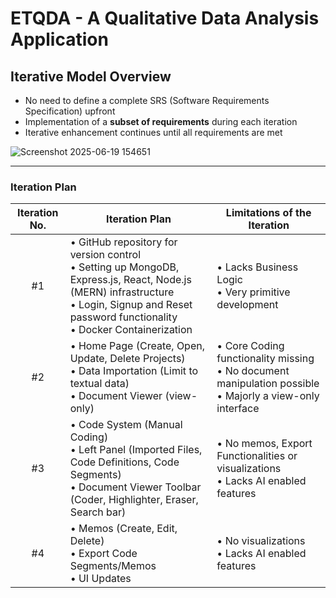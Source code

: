 # ETQDA - A Qualitative Data Analysis Application

## Iterative Model Overview

- No need to define a complete SRS (Software Requirements Specification) upfront  
- Implementation of a **subset of requirements** during each iteration  
- Iterative enhancement continues until all requirements are met

![Screenshot 2025-06-19 154651](https://github.com/user-attachments/assets/d593a518-2e99-4485-b7c0-7bc7befa2eda)

---

### Iteration Plan 

| Iteration No. | Iteration Plan                                                                                                               | Limitations of the Iteration                           |
|:---------------:|-------------------------------------------------------------------------------------------------------------------------------|--------------------------------------------------------|
| #1            | • GitHub repository for version control <br> • Setting up MongoDB, Express.js, React, Node.js (MERN) infrastructure  <br> • Login, Signup and Reset password functionality <br> • Docker Containerization | • Lacks Business Logic <br> • Very primitive development |
| #2            | •	Home Page (Create, Open, Update, Delete Projects) <br> •	Data Importation (Limit to textual data) <br> •	Document Viewer (view-only) | • Core Coding functionality missing <br> •	No document manipulation possible <br> • Majorly a view-only interface |
| #3            | •	Code System (Manual Coding) <br> •	Left Panel (Imported Files, Code Definitions, Code Segments) <br> •	Document Viewer Toolbar (Coder, Highlighter, Eraser, Search bar) <br> | •	No memos, Export Functionalities or visualizations <br> •	Lacks AI enabled features |
| #4            | •	Memos (Create, Edit, Delete) <br> •	Export Code Segments/Memos <br>  •	UI Updates | •	No visualizations <br> •	Lacks AI enabled features |

